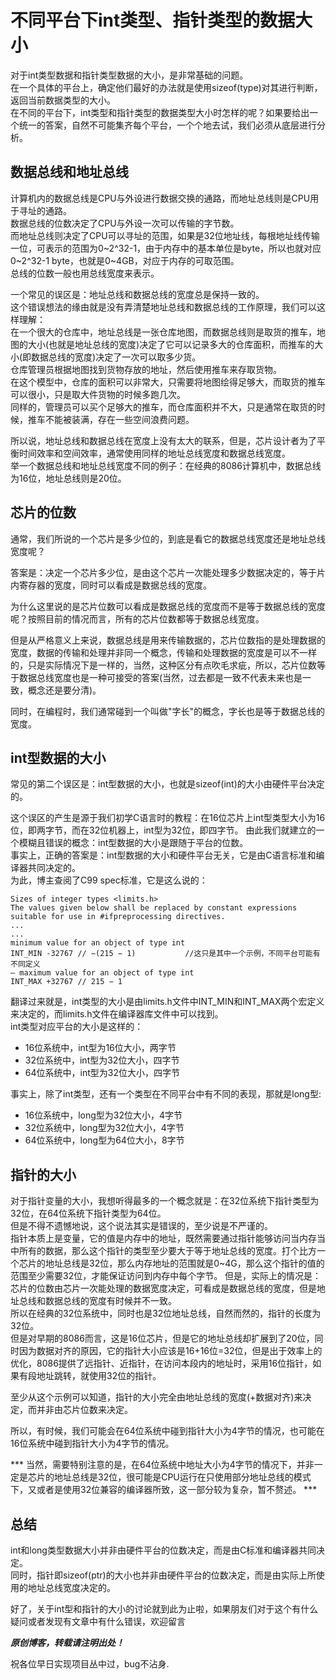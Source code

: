 # 不同平台下int类型、指针类型的数据大小
对于int类型数据和指针类型数据的大小，是非常基础的问题。  
在一个具体的平台上，确定他们最好的办法就是使用sizeof(type)对其进行判断，返回当前数据类型的大小。  
在不同的平台下，int类型和指针类型的数据类型大小时怎样的呢？如果要给出一个统一的答案，自然不可能集齐每个平台，一个个地去试，我们必须从底层进行分析。  


## 数据总线和地址总线
计算机内的数据总线是CPU与外设进行数据交换的通路，而地址总线则是CPU用于寻址的通路。  
数据总线的位数决定了CPU与外设一次可以传输的字节数。  
而地址总线则决定了CPU可以寻址的范围，如果是32位地址线，每根地址线传输一位，可表示的范围为0~2^32-1，由于内存中的基本单位是byte，所以也就对应0~2^32-1 byte，也就是0~4GB，对应于内存的可取范围。  
总线的位数一般也用总线宽度来表示。  

一个常见的误区是：地址总线和数据总线的宽度总是保持一致的。  
这个错误想法的缘由就是没有弄清楚地址总线和数据总线的工作原理，我们可以这样理解：  
在一个很大的仓库中，地址总线是一张仓库地图，而数据总线则是取货的推车，地图的大小(也就是地址总线的宽度)决定了它可以记录多大的仓库面积，而推车的大小(即数据总线的宽度)决定了一次可以取多少货。  
仓库管理员根据地图找到货物存放的地址，然后使用推车来存取货物。  
在这个模型中，仓库的面积可以非常大，只需要将地图绘得足够大，而取货的推车可以很小，只是取大件货物的时候多跑几次。  
同样的，管理员可以买个足够大的推车，而仓库面积并不大，只是通常在取货的时候，推车不能被装满，存在一些空间浪费问题。

所以说，地址总线和数据总线在宽度上没有太大的联系，但是，芯片设计者为了平衡时间效率和空间效率，通常使用同样的地址总线宽度和数据总线宽度。  
举一个数据总线和地址总线宽度不同的例子：在经典的8086计算机中，数据总线为16位，地址总线则是20位。  

## 芯片的位数
通常，我们所说的一个芯片是多少位的，到底是看它的数据总线宽度还是地址总线宽度呢？  

答案是：决定一个芯片多少位，是由这个芯片一次能处理多少数据决定的，等于片内寄存器的宽度，同时可以看成是数据总线的宽度。  

为什么这里说的是芯片位数可以看成是数据总线的宽度而不是等于数据总线的宽度呢？按照目前的情况而言，所有的芯片位数都等于数据总线宽度。

但是从严格意义上来说，数据总线是用来传输数据的，芯片位数指的是处理数据的宽度，数据的传输和处理并非同一个概念，传输和处理数据的宽度是可以不一样的，只是实际情况下是一样的，当然，这种区分有点吹毛求疵，所以，芯片位数等于数据总线宽度也是一种可接受的答案(当然，过去都是一致不代表未来也是一致，概念还是要分清)。  

同时，在编程时，我们通常碰到一个叫做"字长"的概念，字长也是等于数据总线的宽度。

## int型数据的大小
常见的第二个误区是：int型数据的大小，也就是sizeof(int)的大小由硬件平台决定的。  

这个误区的产生是源于我们初学C语言时的教程：在16位芯片上int型类型大小为16位，即两字节，而在32位机器上，int型为32位，即四字节。 由此我们就建立的一个模糊且错误的概念：int型数据的大小是跟随于平台的位数。  
事实上，正确的答案是：int型数据的大小和硬件平台无关，它是由C语言标准和编译器共同决定的。  
为此，博主查阅了C99 spec标准，它是这么说的：

    Sizes of integer types <limits.h>
    The values given below shall be replaced by constant expressions suitable for use in #ifpreprocessing directives.
    ...
    ...
    minimum value for an object of type int
    INT_MIN -32767 // −(215 − 1)           //这只是其中一个示例，不同平台可能有不同定义
    — maximum value for an object of type int
    INT_MAX +32767 // 215 − 1
翻译过来就是，int类型的大小是由limits.h文件中INT_MIN和INT_MAX两个宏定义来决定的，而limits.h文件在编译器库文件中可以找到。  
int类型对应平台的大小是这样的：
* 16位系统中，int型为16位大小，两字节
* 32位系统中，int型为32位大小，四字节
* 64位系统中，int型为32位大小，四字节

事实上，除了int类型，还有一个类型在不同平台中有不同的表现，那就是long型:
* 16位系统中，long型为32位大小，4字节
* 32位系统中，long型为32位大小，4字节
* 64位系统中，long型为64位大小，8字节



## 指针的大小
对于指针变量的大小，我想听得最多的一个概念就是：在32位系统下指针类型为32位，在64位系统下指针类型为64位。  
但是不得不遗憾地说，这个说法其实是错误的，至少说是不严谨的。  
指针本质上是变量，它的值是内存中的地址，既然需要通过指针能够访问当内存当中所有的数据，那么这个指针的类型至少要大于等于地址总线的宽度。打个比方一个芯片的地址总线是32位，那么内存地址的范围就是0~4G，那么这个指针的值的范围至少需要32位，才能保证访问到内存中每个字节。
但是，实际上的情况是：芯片的位数由芯片一次能处理的数据宽度决定，可看成是数据总线的宽度，但是地址总线和数据总线的宽度有时候并不一致。  
所以在经典的32位系统中，同时也是32位地址总线，自然而然的，指针的长度为32位。  
但是对早期的8086而言，这是16位芯片，但是它的地址总线却扩展到了20位，同时因为数据对齐的原因，它的指针大小应该是16+16位=32位，但是出于效率上的优化，8086提供了远指针、近指针，在访问本段内的地址时，采用16位指针，如果有段地址跳转，就使用32位的指针。 

至少从这个示例可以知道，指针的大小完全由地址总线的宽度(+数据对齐)来决定，而并非由芯片位数来决定。  

所以，有时候，我们可能会在64位系统中碰到指针大小为4字节的情况，也可能在16位系统中碰到指针大小为4字节的情况。  

*** 当然，需要特别注意的是，在64位系统中地址大小为4字节的情况下，并非一定是芯片的地址总线是32位，很可能是CPU运行在只使用部分地址总线的模式下，又或者是使用32位兼容的编译器所致，这一部分较为复杂，暂不赘述。 ***



## 总结
int和long类型数据大小并非由硬件平台的位数决定，而是由C标准和编译器共同决定。  
同时，指针即sizeof(ptr)的大小也并非由硬件平台的位数决定，而是由实际上所使用的地址总线宽度决定的。  

好了，关于int型和指针的大小的讨论就到此为止啦，如果朋友们对于这个有什么疑问或者发现有文章中有什么错误，欢迎留言

***原创博客，转载请注明出处！***

祝各位早日实现项目丛中过，bug不沾身.


